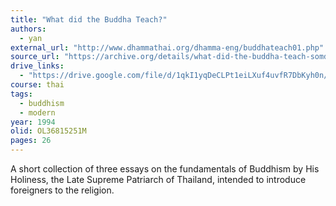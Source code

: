 ```yaml
---
title: "What did the Buddha Teach?"
authors:
  - yan
external_url: "http://www.dhammathai.org/dhamma-eng/buddhateach01.php"
source_url: "https://archive.org/details/what-did-the-buddha-teach-somdet-yan"
drive_links:
  - "https://drive.google.com/file/d/1qkI1yqDeCLPt1eiLXuf4uvfR7DbKyh0n/view?usp=drivesdk"
course: thai
tags:
  - buddhism
  - modern
year: 1994
olid: OL36815251M
pages: 26
---
```


A short collection of three essays on the fundamentals of Buddhism by His Holiness, the Late Supreme Patriarch of Thailand, intended to introduce foreigners to the religion.
